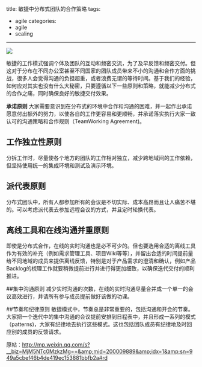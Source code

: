 title: 敏捷中分布式团队的合作策略
tags:
  - agile
categories:
  - agile
  - scaling
---


![](http://mmbiz.qpic.cn/mmbiz/beRBEbsjrxLwskhs2IzF7MHEmticdJcFDtoyoCvv3qEAO1ceT8hJjUCKLentVLn4qD8oKMwQ9G2ZRxBzsKxvbIQ/0)


敏捷的工作模式强调个体及团队的互动和频密交流，为了及早反馈和频密交付。但这对于分布在不同办公室甚至不同国家的团队成员带来不小的沟通和合作方面的挑战，很多人会觉得沟通的负担超重，或者浪费无谓的等待时间。基于我们的经验，如何应对其实也没有什么大秘密，只要遵循以下一些原则和策略，就能减少分布式的合作之痛，同时确保良好的敏捷交付效果。

<!--more-->

**承诺原则** 大家需要意识到在分布式的环境中合作和沟通的困难，并一起作出承诺愿意付出额外的努力，以使各自的工作更容易和更顺畅，并承诺落实执行大家一致认可的沟通策略和合作规则（TeamWorking Agreement)。


## 工作独立性原则
分拆工作时，尽量使各个地方的团队的工作相对独立，减少跨地域间的工作依赖，但坚持使用统一的集成环境和测试及演示环境。

## 派代表原则
分布式团队中，所有人都参加所有的会议是不切实际、成本高昂而且让人痛苦不堪的。可以考虑派代表去参加远程会议的方式，并且定时轮换代表。


## 离线工具和在线沟通并重原则
即使是分布式合作，在线的实时沟通也是必不可少的。但也要选用合适的离线工具作为有效的补充（例如需求管理工具、项目Wiki等等），并留出合适的时间提前量给不同地域的成员来提供离线反馈，特别是对于产品需求的澄清和确认，例如产品Backlog的梳理工作就要稍微提前进行并进行得更加细致，以确保迭代交付的顺利推进。

##集中沟通原则
减少实时沟通的次数，在线的实时沟通尽量合并成一个单一的会议高效进行，并请所有参与成员提前做好该做的功课。

##节奏和纪律原则
敏捷模式中，节奏总是非常重要的，包括沟通和开会的节奏。大家把一个迭代中的集中沟通的会议提前安排到日程表中，并且形成一系列的模式（patterns)，大家有纪律地去执行这些模式。这也包括团队成员有纪律地及时回应别的成员的反馈请求。


原帖：http://mp.weixin.qq.com/s?__biz=MjM5NTc0MzkzMg==&amp;mid=200009889&amp;idx=1&amp;sn=949a5cbef46b4de419ec153881bbfb2a#rd
